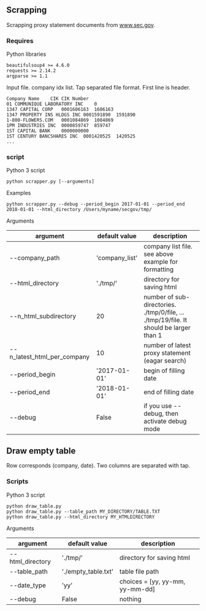 ## Scrapping

Scrapping proxy statement documents from www.sec.gov.

### Requires

Python libraries

	beautifulsoup4 >= 4.6.0
	requests >= 2.14.2
	argparse >= 1.1

Input file. company idx list. Tap separated file format. First line is header. 

	Company Name	CIK	CIK Number
	01 COMMUNIQUE LABORATORY INC	0	
	1347 CAPITAL CORP	0001606163	1606163
	1347 PROPERTY INS HLDGS INC	0001591890	1591890
	1-800-FLOWERS.COM	0001084869	1084869
	1PM INDUSTRIES INC	0000859747	859747
	1ST CAPITAL BANK	0000000000	
	1ST CENTURY BANCSHARES INC	0001420525	1420525
	...

### script

Python 3 script

	python scrapper.py [--arguments]

Examples

	python scrapper.py --debug --period_begin 2017-01-01 --period_end 2018-01-01 --html_directory /Users/myname/secgov/tmp/

Arguments

| argument | default value | description |
| --- | --- | --- |
| --company_path | 'company_list' | company list file. see above example for formatting |
| --html_directory | './tmp/' | directory for saving html |
| --n_html_subdirectory | 20 | number of sub-directories. ./tmp/0/file, ... ./tmp/19/file. It should be larger than 1|
| --n_latest_html_per_company | 10 | number of latest proxy statement (eagar search) |
| --period_begin | '2017-01-01' | begin of filling date |
| --period_end | '2018-01-01' | end of filling date |
| --debug | False | if you use --debug, then activate debug mode |


## Draw empty table

Row corresponds (company, date). Two columns are separated with tap.

### Scripts

Python 3 script

	python draw_table.py
	python draw_table.py --table_path MY_DIRECTORY/TABLE.TXT
	python draw_table.py --html_directory MY_HTMLDIRECTORY

Arguments

| argument | default value | description |
| --- | --- | --- |
| --html_directory | './tmp/' | directory for saving html |
| --table_path | './empty_table.txt' | table file path |
| --date_type | 'yy' | choices = [yy, yy-mm, yy-mm-dd] |
| --debug | False | nothing |
